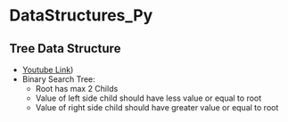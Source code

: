 # DataStructures_Py
## Tree Data Structure
  + [Youtube Link](https://www.youtube.com/watch?v=-xJvpnenx6Y&list=PLPdtS77PaSutvrLxZJT5gmASGSed0dO_T))
  + Binary Search Tree:
    * Root has max 2 Childs
    * Value of left side child should have less value or equal to root
    * Value of right side child should have greater value or equal to root
